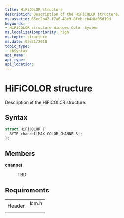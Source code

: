 ```yaml
---
title: HiFiCOLOR structure
description: Description of the HiFiCOLOR structure.
ms.assetid: 65ec2b42-f7a6-48e9-8feb-cb4a8a05d19d
keywords:
- HiFiCOLOR structure Windows Color System
ms.localizationpriority: high
ms.topic: structure
ms.date: 05/31/2018
topic_type: 
- kbSyntax
api_name: 
api_type: 
api_location: 
---
```


# HiFiCOLOR structure

Description of the HiFiCOLOR structure.

## Syntax


```C++
struct HiFiCOLOR {
  BYTE channel[MAX_COLOR_CHANNELS];
};
```



## Members

<dl> <dt>

**channel**
</dt> <dd>

TBD

</dd> </dl>

## Requirements



|                   |                                                                                  |
|-------------------|----------------------------------------------------------------------------------|
| Header<br/> | <dl> <dt>Icm.h</dt> </dl> |



 

 





